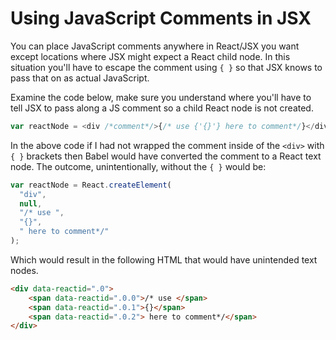 # Using JavaScript Comments in JSX

You can place JavaScript comments anywhere in React/JSX you want except locations where JSX might expect a React child node. In this situation you'll have to escape the comment using `{ }` so that JSX knows to pass that on as actual JavaScript.

Examine the code below, make sure you understand where you'll have to tell JSX to pass along a JS comment so a child React node is not created.

```js
var reactNode = <div /*comment*/>{/* use {'{}'} here to comment*/}</div>;
```

In the above code if I had not wrapped the comment inside of the `<div>` with `{ }` brackets then Babel would have converted the comment to a React text node. The outcome, unintentionally, without the `{ }` would be:

```js
var reactNode = React.createElement(
  "div",
  null,
  "/* use ",
  "{}",
  " here to comment*/"
);
```

Which would result in the following HTML that would have unintended text nodes.

```html
<div data-reactid=".0">
	<span data-reactid=".0.0">/* use </span>
	<span data-reactid=".0.1">{}</span>
	<span data-reactid=".0.2"> here to comment*/</span>
</div>
```
